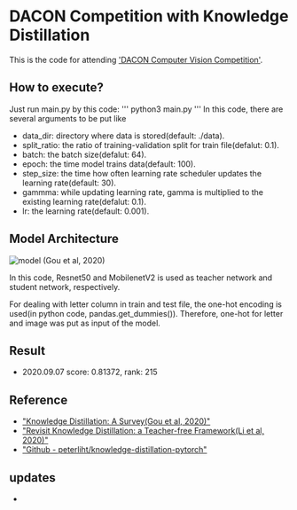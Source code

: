 # DACON Competition with Knowledge Distillation

This is the code for attending ['DACON Computer Vision Competition'](https://dacon.io/competitions/official/235626/overview/).

## How to execute?

Just run main.py by this code:
'''
python3 main.py
'''
In this code, there are several arguments to be put like
- data_dir: directory where data is stored(default: ./data).
- split_ratio: the ratio of training-validation split for train file(defalut: 0.1).
- batch: the batch size(defalut: 64).
- epoch: the time model trains data(default: 100).
- step_size: the time how often learning rate scheduler updates the learning rate(default: 30).
- gammma: while updating learning rate, gamma is multiplied to the existing learning rate(defalut: 0.1).
- lr: the learning rate(default: 0.001).

## Model Architecture
![model](https://user-images.githubusercontent.com/51365760/92325154-3fccf480-f083-11ea-82ab-8304af084212.JPG)
(Gou et al, 2020)

In this code, Resnet50 and MobilenetV2 is used as teacher network and student network, respectively.

For dealing with letter column in train and test file, the one-hot encoding is used(in python code, pandas.get_dummies()).
Therefore, one-hot for letter and image was put as input of the model.

## Result
  - 2020.09.07 score: 0.81372, rank: 215

## Reference
  - ["Knowledge Distillation: A Survey(Gou et al, 2020)"](https://arxiv.org/abs/2006.05525)
  - ["Revisit Knowledge Distillation: a Teacher-free Framework(Li et al, 2020)"](https://arxiv.org/abs/2006.05525)
  - ["Github - peterliht/knowledge-distillation-pytorch"](https://github.com/peterliht/knowledge-distillation-pytorch)

## updates
  - 
